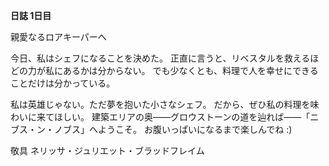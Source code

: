 <!-- title: ネリッサの日誌: 1日目 -->

**日誌 1日目**

親愛なるロアキーパーへ

今日、私はシェフになることを決めた。
正直に言うと、リベスタルを救えるほどの力が私にあるかは分からない。
でも少なくとも、料理で人を幸せにできることだけは分かっている。

私は英雄じゃない。ただ夢を抱いた小さなシェフ。
だから、ぜひ私の料理を味わいに来てほしい。
建築エリアの奥――グロウストーンの道を辿れば――「ニブス・ン・ノブス」へようこそ。
お腹いっぱいになるまで楽しんでね :)

敬具
ネリッサ・ジュリエット・ブラッドフレイム
